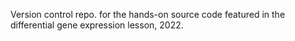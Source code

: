 Version control repo. for the hands-on source code featured in the
differential gene expression lesson, 2022.